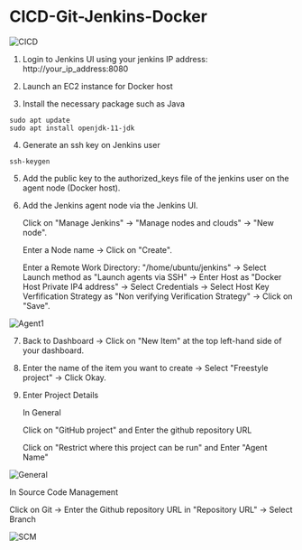 # **CICD-Git-Jenkins-Docker**

![CICD](https://user-images.githubusercontent.com/60909862/166105137-66a46c43-46c4-46e8-a034-62f836d0f70d.jpg)


1. Login to Jenkins UI using your jenkins IP address: http://your_ip_address:8080

2. Launch an EC2 instance for Docker host

3. Install the necessary package such as Java
```
sudo apt update
sudo apt install openjdk-11-jdk
```

4. Generate an ssh key on Jenkins user
```
ssh-keygen
```

5. Add the public key to the authorized_keys file of the jenkins user on the agent node (Docker host).

6. Add the Jenkins agent node via the Jenkins UI.
   
   Click on "Manage Jenkins" -> "Manage nodes and clouds" -> "New node".
   
   Enter a Node name -> Click on "Create".
   
   Enter a Remote Work Directory: "/home/ubuntu/jenkins" -> Select Launch method as "Launch agents via SSH" -> Enter Host as "Docker Host Private IP4 address" 
      -> Select Credentials -> Select Host Key Verfification Strategy as "Non verifying Verification Strategy" -> Click on "Save".
      
![Agent1](https://user-images.githubusercontent.com/60909862/166110802-81753741-e554-45da-999f-e7c2ee933d5b.png)

7. Back to Dashboard -> Click on "New Item" at the top left-hand side of your dashboard.

8. Enter the name of the item you want to create -> Select "Freestyle project" -> Click Okay.

9. Enter Project Details
   
   In General 
   
   Click on "GitHub project" and Enter the github repository URL 
   
   Click on "Restrict where this project can be run" and Enter "Agent Name" 
      
![General](https://user-images.githubusercontent.com/60909862/166112589-fa43b780-c5d0-4225-94cc-106afc91243e.png)

   
   In Source Code Management

   Click on Git -> Enter the Github repository URL in "Repository URL" -> Select Branch 
      
![SCM](https://user-images.githubusercontent.com/60909862/166112525-7a693586-7fcf-4ff3-be81-96026d365b16.png)



